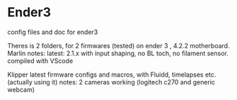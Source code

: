 # Ender3
config files and doc for ender3

Theres is 2 folders, for 2 firmwares (tested) on ender 3 , 4.2.2 motherboard.
Marlin
  notes: latest: 2.1.x with input shaping, no BL toch, no filament sensor. compiled with VScode
  
  
Klipper
latest firmware configs and macros, with Fluidd, timelapses etc. (actually using it)
  notes: 2 cameras working (logitech c270 and generic webcam)
  
